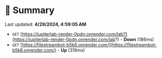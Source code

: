 # 📖 Summary
Last updated: **4/29/2024, 4:59:05 AM**

- `GET` [https://jupiterlab-render-0pdn.onrender.com/lab?](https://jupiterlab-render-0pdn.onrender.com/lab?) - **Down** (186ms)
- `GET` [https://filestreambot-b5k6.onrender.com/](https://filestreambot-b5k6.onrender.com/) - **Up** (316ms)
